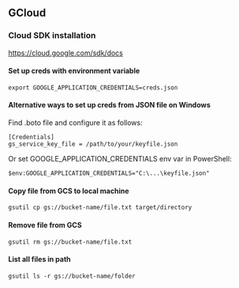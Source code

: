 ## GCloud

### Cloud SDK installation
https://cloud.google.com/sdk/docs

#### Set up creds with environment variable
```
export GOOGLE_APPLICATION_CREDENTIALS=creds.json
```

#### Alternative ways to set up creds from JSON file on Windows

Find .boto file and configure it as follows:
```
[Credentials]
gs_service_key_file = /path/to/your/keyfile.json
```

Or set GOOGLE_APPLICATION_CREDENTIALS env var in PowerShell:
```
$env:GOOGLE_APPLICATION_CREDENTIALS="C:\...\keyfile.json"
```

#### Copy file from GCS to local machine
```
gsutil cp gs://bucket-name/file.txt target/directory
```

#### Remove file from GCS
```
gsutil rm gs://bucket-name/file.txt
```

#### List all files in path
```
gsutil ls -r gs://bucket-name/folder
```
